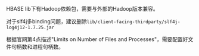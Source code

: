 HBASE lib下有Hadoop依赖包，需要与外部的Hadoop版本兼容。

对于slf4j多binding问题，建议删除`lib/client-facing-thirdparty/slf4j-log4j12-1.7.25.jar`

根据官网第4点描述"Limits on Number of Files and Processes"，需要配置好文件句柄数和进程句柄数。